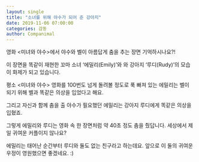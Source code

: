 ```yaml
---
layout: single
title: "소녀를 위해 야수가 되어 준 강아지"
date: 2019-11-06 07:00:00
categories: 감동
author: Companimal
---
```


영화 &lt;미녀와 야수&gt;에서 야수와 벨이 아름답게 춤을 추는 장면 기억하시나요?!

이 장면을 똑같이 재현한 꼬마 소녀 ‘에밀리(Emily)’와 와 강아지 ‘루디(Rudy)’의 모습이 화제가 되고 있습니다.

평소 &lt;미녀와 야수&gt; 영화를 100번도 넘게 돌려볼 정도로 푹 빠져 있는 에밀리는 벨이 되기 위해 벨과 똑같은 의상을 입었다고 해요.

그리고 자신과 함께 춤을 출 야수가 필요했던 에밀리는 강아지 루디에게 똑같은 의상을 입혔죠.

그렇게 에밀리와 루디는 영화 속 한 장면처럼 약 40초 정도 춤을 췄답니다. 세상에서 제일 귀여운 커플이지 않나요?

에밀리는 태어난 순간부터 루디와 둘도 없는 친구라고 하는데요. 앞으로 이 둘의 귀여운 우정이 영원했으면 좋겠네요. :)
